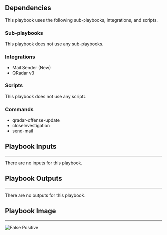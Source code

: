 

## Dependencies

This playbook uses the following sub-playbooks, integrations, and scripts.

### Sub-playbooks

This playbook does not use any sub-playbooks.

### Integrations

* Mail Sender (New)
* QRadar v3

### Scripts

This playbook does not use any scripts.

### Commands

* qradar-offense-update
* closeInvestigation
* send-mail

## Playbook Inputs

---
There are no inputs for this playbook.

## Playbook Outputs

---
There are no outputs for this playbook.

## Playbook Image

---

![False Positive](../doc_files/False_Positive.png)
